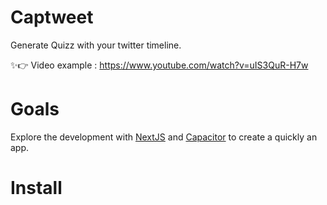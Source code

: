 # Captweet

Generate Quizz with your twitter timeline.

✨👉 Video example : https://www.youtube.com/watch?v=uIS3QuR-H7w

# Goals

Explore the development with [NextJS](https://nextjs.org/) and [Capacitor](https://capacitorjs.com/) to create 
a quickly an app.  

# Install


